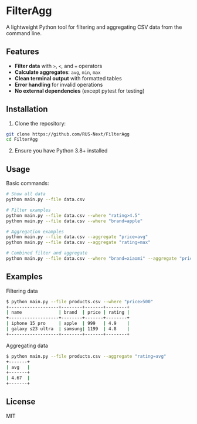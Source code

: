 # FilterAgg

A lightweight Python tool for filtering and aggregating CSV data from the command line.

## Features

- **Filter data** with `>`, `<`, and `=` operators
- **Calculate aggregates**: `avg`, `min`, `max`
- **Clean terminal output** with formatted tables
- **Error handling** for invalid operations
- **No external dependencies** (except pytest for testing)

## Installation

1. Clone the repository:
```bash
git clone https://github.com/RUS-Next/FilterAgg
cd FilterAgg
```
2. Ensure you have Python 3.8+ installed

## Usage
Basic commands:
```bash
# Show all data
python main.py --file data.csv

# Filter examples
python main.py --file data.csv --where "rating>4.5"
python main.py --file data.csv --where "brand=apple"

# Aggregation examples
python main.py --file data.csv --aggregate "price=avg"
python main.py --file data.csv --aggregate "rating=max"

# Combined filter and aggregate
python main.py --file data.csv --where "brand=xiaomi" --aggregate "price=min"
```

## Examples
Filtering data
```bash
$ python main.py --file products.csv --where "price>500"
+-------------------+--------+-------+--------+
| name              | brand  | price | rating |
+-------------------+--------+-------+--------+
| iphone 15 pro     | apple  | 999   | 4.9    |
| galaxy s23 ultra  | samsung| 1199  | 4.8    |
+-------------------+--------+-------+--------+
```

Aggregating data
```bash
$ python main.py --file products.csv --aggregate "rating=avg"
+-------+
| avg   |
+-------+
| 4.67  |
+-------+
```

## License
MIT